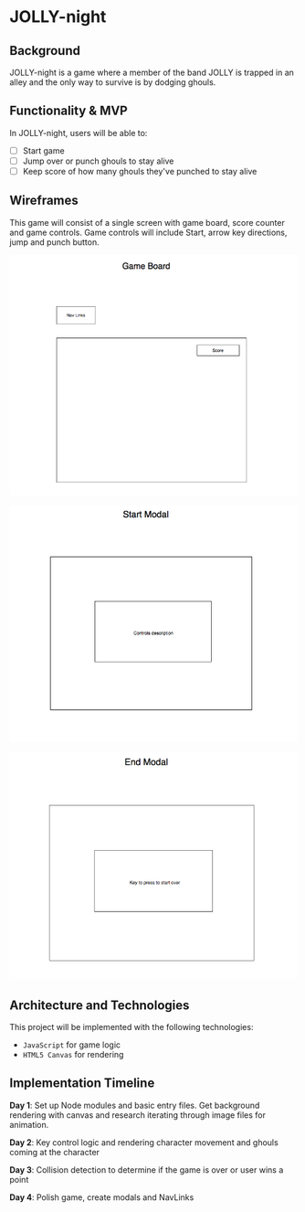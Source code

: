 # JOLLY-night

## Background

JOLLY-night is a game where a member of the band JOLLY is trapped in an alley and the only way to survive is by dodging ghouls.


## Functionality & MVP

In JOLLY-night, users will be able to:

- [ ] Start game
- [ ] Jump over or punch ghouls to stay alive
- [ ] Keep score of how many ghouls they've punched to stay alive

## Wireframes

This game will consist of a single screen with game board, score counter and game controls.  Game controls will include Start, arrow key directions, jump and punch button.


![wireframes](assets/wireframe.png)

![start](assets/start.png)

![end](assets/end.png)

## Architecture and Technologies


This project will be implemented with the following technologies:

- `JavaScript` for game logic
- `HTML5 Canvas` for rendering


## Implementation Timeline

**Day 1**: Set up Node modules and basic entry files.  Get background rendering with canvas and research iterating through image files for animation.

**Day 2**: Key control logic and rendering character movement and ghouls coming at the character

**Day 3**:  Collision detection to determine if the game is over or user wins a point

**Day 4**: Polish game, create modals and NavLinks
